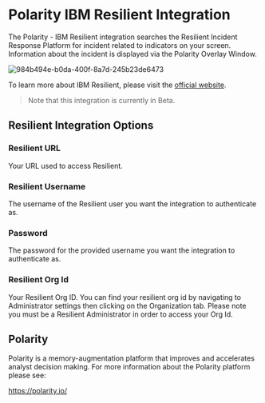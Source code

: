 # Polarity IBM Resilient Integration
The Polarity - IBM Resilient integration searches the Resilient Incident Response Platform for incident related to indicators on your screen.  Information about the incident is displayed via the Polarity Overlay Window.

![984b494e-b0da-400f-8a7d-245b23de6473](https://user-images.githubusercontent.com/306319/54000286-d928ec80-4114-11e9-90d3-1038d4297602.GIF)

To learn more about IBM Resilient, please visit the [official website](https://www.ibm.com/us-en/marketplace/resilient-incident-response-platform).

> Note that this integration is currently in Beta.

## Resilient Integration Options

### Resilient URL
Your URL used to access Resilient.

### Resilient Username
The username of the Resilient user you want the integration to authenticate as.

### Password
The password for the provided username you want the integration to authenticate as.

### Resilient Org Id
Your Resilient Org ID. You can find your resilient org id by navigating to Administrator settings then clicking on the Organization tab. Please note you must be a Resilient Administrator in order to access your Org Id.


## Polarity

Polarity is a memory-augmentation platform that improves and accelerates analyst decision making.  For more information about the Polarity platform please see:

https://polarity.io/
